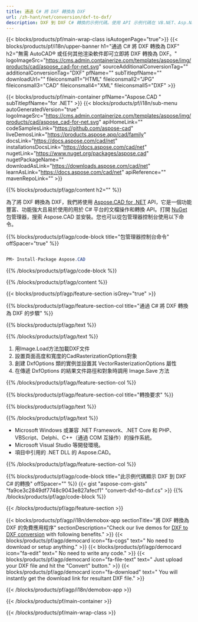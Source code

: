 ```yaml
---
title: 通過 C# 將 DXF 轉換為 DXF 
url: /zh-hant/net/conversion/dxf-to-dxf/ 
description: DXF 到 DXF C# 轉換的示例代碼。使用 API 示例代碼在 VB.NET、Asp.NET 或任何基於 .NET 的應用程序中將 DXF 文件批量轉換為 DXF。
---
```


{{< blocks/products/pf/main-wrap-class isAutogenPage="true">}}
{{< blocks/products/pf/i18n/upper-banner h1="通過 C# 將 DXF 轉換為 DXF" h2="無需 AutoCAD® 或任何其他渲染軟件即可立即將 DXF 轉換為 DXF。" logoImageSrc="https://cms.admin.containerize.com/templates/aspose/img/products/cad/aspose_cad-for-net.svg" sourceAdditionalConversionTag="" additionalConversionTag="DXF" pfName="" subTitlepfName="" downloadUrl="" fileiconsmall1="HTML" fileiconsmall2="JPG" fileiconsmall3="CAD" fileiconsmall4="XML" fileiconsmall5="DXF" >}}

{{< blocks/products/pf/main-container pfName="Aspose.CAD " subTitlepfName="for .NET" >}}
{{< blocks/products/pf/i18n/sub-menu autoGeneratedVersion="true" logoImageSrc="https://cms.admin.containerize.com/templates/aspose/img/products/cad/aspose_cad-for-net.svg" apiHomeLink="" codeSamplesLink="https://github.com/aspose-cad" liveDemosLink="https://products.aspose.app/cad/family" docsLink="https://docs.aspose.com/cad/net" installationsDocsLink="https://docs.aspose.com/cad/net" nugetLink="https://www.nuget.org/packages/aspose.cad" nugetPackageName="" downloadAsLink="https://downloads.aspose.com/cad/net" learnAsLink="https://docs.aspose.com/cad/net" apiReference="" mavenRepoLink="" >}}

{{% blocks/products/pf/agp/content h2="" %}}

為了將 DXF 轉換為 DXF，我們將使用 <a href=https://products.aspose.com/cad/net>Aspose.CAD for .NET</a> API，它是一個功能豐富、功能強大且易於使用的用於 C# 平台的文檔操作和轉換 API。打開 <a href=https://www.nuget.org/packages/aspose.cad>NuGet</a> 包管理器，搜索 Aspose.CAD 並安裝。您也可以從包管理器控制台使用以下命令。

{{% blocks/products/pf/agp/code-block title="包管理器控制台命令" offSpacer="true" %}}

```cs

PM> Install-Package Aspose.CAD

```

{{% /blocks/products/pf/agp/code-block %}}

{{% /blocks/products/pf/agp/content %}}

{{< blocks/products/pf/agp/feature-section isGrey="true" >}}

{{% blocks/products/pf/agp/feature-section-col title="通過 C# 將 DXF 轉換為 DXF 的步驟" %}}

{{% blocks/products/pf/agp/text %}}

{{% /blocks/products/pf/agp/text %}}

1. 用Image.Load方法加載DXF文件
1. 設置頁面高度和寬度的CadRasterizationOptions對象
1. 創建 DxfOptions 類的實例並設置其 VectorRasterizationOptions 屬性
1. 在傳遞 DxfOptions 的結果文件路徑和對象時調用 Image.Save 方法

{{% /blocks/products/pf/agp/feature-section-col %}}

{{% blocks/products/pf/agp/feature-section-col title="轉換要求" %}}

{{% blocks/products/pf/agp/text %}}

{{% /blocks/products/pf/agp/text %}}

- Microsoft Windows 或兼容 .NET Framework、.NET Core 和 PHP、VBScript、Delphi、C++（通過 COM 互操作）的操作系統。
- Microsoft Visual Studio 等開發環境。
- 項目中引用的 .NET DLL 的 Aspose.CAD。

{{% /blocks/products/pf/agp/feature-section-col %}}

{{% blocks/products/pf/agp/code-block title="此示例代碼顯示 DXF 到 DXF C# 的轉換" offSpacer="" %}}
{{< gist "aspose-com-gists" "fa9ce3c2849df7748c9043e827afecf1" "convert-dxf-to-dxf.cs" >}}
{{% /blocks/products/pf/agp/code-block %}}

{{< /blocks/products/pf/agp/feature-section >}}    

<!-- aboutfile Starts -->

{{< blocks/products/pf/agp/i18n/demobox-app sectionTitle="將 DXF 轉換為 DXF 的免費應用程序" sectionDescription="Check our live demos for [DXF to DXF conversion](https://products.aspose.app/cad/conversion/dxf-to-dxf) with following benefits." >}}
        {{< blocks/products/pf/agp/democard icon="fa-cogs" text=" No need to download or setup anything." >}}
        {{< blocks/products/pf/agp/democard icon="fa-edit" text=" No need to write any code." >}}
        {{< blocks/products/pf/agp/democard icon="fa-file-text" text=" Just upload your DXF file and hit the \"Convert\" button." >}}
        {{< blocks/products/pf/agp/democard icon="fa-download" text=" You will instantly get the download link for resultant DXF file." >}}
 
   
{{< /blocks/products/pf/agp/i18n/demobox-app >}}

<!-- aboutfile Ends -->

{{< /blocks/products/pf/main-container >}}
    
{{< /blocks/products/pf/main-wrap-class >}}